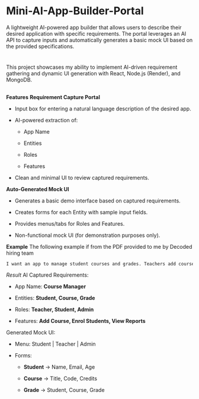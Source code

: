 # Mini-AI-App-Builder-Portal
A lightweight AI-powered app builder that allows users to describe their desired application with specific requirements. The portal leverages an AI API to capture inputs and automatically generates a basic mock UI based on the provided specifications.

#
This project showcases my ability to implement AI-driven requirement gathering and dynamic UI generation with React, Node.js (Render), and MongoDB. 


##
**Features** 
**Requirement Capture Portal**

+ Input box for entering a natural language description of the desired app.

+ AI-powered extraction of:

  + App Name
 
  + Entities
 
  + Roles
 
  + Features

+ Clean and minimal UI to review captured requirements.

**Auto-Generated Mock UI**

+ Generates a basic demo interface based on captured requirements.

+ Creates forms for each Entity with sample input fields.

+ Provides menus/tabs for Roles and Features.

+ Non-functional mock UI (for demonstration purposes only).



**Example**
The following example if from the PDF provided to me by Decoded hiring team
```css
I want an app to manage student courses and grades. Teachers add courses, students enrol, and admins manage reports.
```
*Result*
AI Captured Requirements:

+ App Name: **Course Manager**

+ Entities: **Student, Course, Grade**

+ Roles: **Teacher, Student, Admin**

+ Features: **Add Course, Enrol Students, View Reports**

Generated Mock UI:

+ Menu: Student | Teacher | Admin

+ Forms:
  
  + **Student** → Name, Email, Age

  + **Course** → Title, Code, Credits

  + **Grade** → Student, Course, Grade
 
